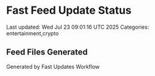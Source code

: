 # Fast Feed Update Status
Last updated: Wed Jul 23 09:01:16 UTC 2025
Categories: entertainment,crypto

## Feed Files Generated

Generated by Fast Updates Workflow
